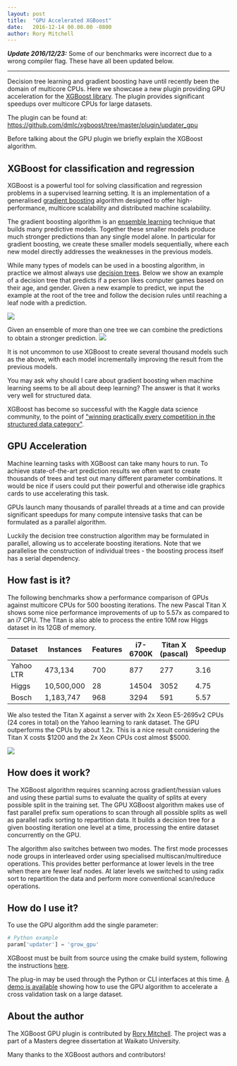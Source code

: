 ```yaml
---
layout: post
title:  "GPU Accelerated XGBoost"
date:   2016-12-14 00.00.00 -0800
author: Rory Mitchell
---
```


***Update 2016/12/23:***
Some of our benchmarks were incorrect due to a wrong compiler flag. These have all been updated below.

---

Decision tree learning and gradient boosting have until recently been the domain of multicore CPUs. Here we showcase a new plugin providing GPU acceleration for the [XGBoost library](https://github.com/dmlc/xgboost). The plugin provides significant speedups over multicore CPUs for large datasets.

The plugin can be found at:
https://github.com/dmlc/xgboost/tree/master/plugin/updater_gpu

Before talking about the GPU plugin we briefly explain the XGBoost algorithm.

## XGBoost for classification and regression
XGBoost is a powerful tool for solving classification and regression problems in a supervised learning setting. It is an implementation of a generalised [gradient boosting](https://en.wikipedia.org/wiki/Gradient_boosting) algorithm designed to offer high-performance, multicore scalability and distributed machine scalability. 

The gradient boosting algorithm is an [ensemble learning](https://en.wikipedia.org/wiki/Ensemble_learning) technique that builds many predictive models. Together these smaller models produce much stronger predictions than any single model alone. In particular for gradient boosting, we create these smaller models sequentially, where each new model directly addresses the weaknesses in the previous models.

While many types of models can be used in a boosting algorithm, in practice we almost always use [decision trees](https://en.wikipedia.org/wiki/Decision_tree_learning). Below we show an example of a decision tree that predicts if a person likes computer games based on their age, and gender. Given a new example to predict, we input the example at the root of the tree and follow the decision rules until reaching a leaf node with a prediction.

![](https://raw.githubusercontent.com/dmlc/web-data/master/xgboost/model/cart.png)

Given an ensemble of more than one tree we can combine the predictions to obtain a stronger prediction.
![](https://raw.githubusercontent.com/dmlc/web-data/master/xgboost/model/twocart.png)

It is not uncommon to use XGBoost to create several thousand models such as the above, with each model incrementally improving the result from the previous models.

You may ask why should I care about gradient boosting when machine learning seems to be all about deep learning? The answer is that it works very well for structured data.

XGBoost has become so successful with the Kaggle data science community, to the point of ["winning practically every competition in the structured data category"](https://www.import.io/post/how-to-win-a-kaggle-competition/).

## GPU Acceleration
Machine learning tasks with XGBoost can take many hours to run. To achieve state-of-the-art prediction results we often want to create thousands of trees and test out many different parameter combinations. It would be nice if users could put their powerful and otherwise idle graphics cards to use accelerating this task.

GPUs launch many thousands of parallel threads at a time and can provide significant speedups for many compute intensive tasks that can be formulated as a parallel algorithm.

Luckily the decision tree construction algorithm may be formulated in parallel, allowing us to accelerate boosting iterations. Note that we parallelise the construction of individual trees - the boosting process itself has a serial dependency.


## How fast is it?
The following benchmarks show a performance comparison of GPUs against multicore CPUs for 500 boosting iterations. The new Pascal Titan X shows some nice performance improvements of up to 5.57x as compared to an i7 CPU. The Titan is also able to process the entire 10M row Higgs dataset in its 12GB of memory. 

Dataset | Instances | Features | i7-6700K | Titan X (pascal) | Speedup
--- | --- | --- | --- | --- | --- 
Yahoo LTR | 473,134 | 700 | 877 | 277 | 3.16
Higgs | 10,500,000 | 28 | 14504 | 3052 | 4.75
Bosch | 1,183,747 | 968 | 3294 | 591 | 5.57

We also tested the Titan X against a server with 2x Xeon E5-2695v2 CPUs (24 cores in total) on the Yahoo learning to rank dataset. The GPU outperforms the CPUs by about 1.2x. This is a nice result considering the Titan X costs $1200 and the 2x Xeon CPUs cost almost $5000.

![](https://github.com/dmlc/web-data/raw/master/xgboost/gpu/yahooltr_xeon_titan.png)

## How does it work?
The XGBoost algorithm requires scanning across gradient/hessian values and using these partial sums to evaluate the quality of splits at every possible split in the training set. The GPU XGBoost algorithm makes use of fast parallel prefix sum operations to scan through all possible splits as well as parallel radix sorting to repartition data. It builds a decision tree for a given boosting iteration one level at a time, processing the entire dataset concurrently on the GPU.

The algorithm also switches between two modes. The first mode processes node groups in interleaved order using specialised multiscan/multireduce operations. This provides better performance at lower levels in the tree  when there are fewer leaf nodes. At later levels we switched to using radix sort to repartition the data and perform more conventional scan/reduce operations.

## How do I use it?
To use the GPU algorithm add the single parameter:
```python
# Python example
param['updater'] = 'grow_gpu'
```

XGBoost must be built from source using the cmake build system, following the instructions [here](https://github.com/dmlc/xgboost/tree/master/plugin/updater_gpu).

The plug-in may be used through the Python or CLI interfaces at this time. [A demo is available](https://github.com/dmlc/xgboost/tree/master/demo/gpu_acceleration) showing how to use the GPU algorithm to accelerate a cross validation task on a large dataset.

## About the author
The XGBoost GPU plugin is contributed by [Rory Mitchell](https://github.com/RAMitchell). The project was a part of a Masters degree dissertation at Waikato University.

Many thanks to the XGBoost authors and contributors!


